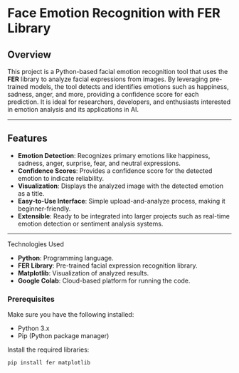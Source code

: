 # Face Emotion Recognition with FER Library

##  Overview
This project is a Python-based facial emotion recognition tool that uses the **FER** library to analyze facial expressions from images. By leveraging pre-trained models, the tool detects and identifies emotions such as happiness, sadness, anger, and more, providing a confidence score for each prediction. It is ideal for researchers, developers, and enthusiasts interested in emotion analysis and its applications in AI.

---

##  Features
- **Emotion Detection**: Recognizes primary emotions like happiness, sadness, anger, surprise, fear, and neutral expressions.
- **Confidence Scores**: Provides a confidence score for the detected emotion to indicate reliability.
- **Visualization**: Displays the analyzed image with the detected emotion as a title.
- **Easy-to-Use Interface**: Simple upload-and-analyze process, making it beginner-friendly.
- **Extensible**: Ready to be integrated into larger projects such as real-time emotion detection or sentiment analysis systems.

---

Technologies Used
- **Python**: Programming language.
- **FER Library**: Pre-trained facial expression recognition library.
- **Matplotlib**: Visualization of analyzed results.
- **Google Colab**: Cloud-based platform for running the code.


### Prerequisites
Make sure you have the following installed:
- Python 3.x
- Pip (Python package manager)

Install the required libraries:
```bash
pip install fer matplotlib

